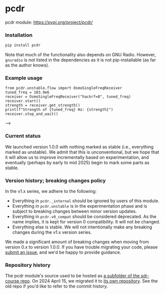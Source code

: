 # pcdr

pcdr module: https://pypi.org/project/pcdr/

### Installation

```sh
pip install pcdr
```

Note that much of the functionality also depends on GNU Radio. However, `gnuradio` is not listed in the dependencies as it is not pip-installable (as far as the author knows).

### Example usage

```python3
from pcdr.unstable.flow import OsmoSingleFreqReceiver
tuned_freq = 103.9e6
receiver = OsmoSingleFreqReceiver("hackrf=0", tuned_freq)
receiver.start()
strength = receiver.get_strength()
print(f"Strength of {tuned_freq} Hz: {strength}")
receiver.stop_and_wait()
```
-->

### Current status

We launched version 1.0.0 with nothing marked as stable (i.e., everything marked as unstable). We admit that this is unconventional, but we hope that it will allow us to improve incrementally based on experimentation, and eventually (perhaps by early to mid 2025) begin to mark some parts as stable.

### Version history; breaking changes policy

In the v1.x series, we adhere to the following: 

- Everything in `pcdr._internal` should be ignored by users of this module.
- Everything in `pcdr.unstable` is in the experimentation phase and is subject to breaking changes between minor version updates.
- Everything in `pcdr.v0_compat` should be considered deprecated. As the name implies, it is kept for version 0 compatibility. It will not be changed.
- Everything else is stable. We will not intentionally make any breaking changes during the v1.x version series.

We made a significant amount of breaking changes when moving from version 0.x to version 1.0.0. If you have trouble migrating your code, please [submit an issue](https://github.com/python-can-define-radio/pcdr/issues), and we'd be happy to provide guidance.

### Repository history

The pcdr module's source used to be hosted as [a subfolder of the sdr-course repo](https://github.com/python-can-define-radio/sdr-course/tree/main/classroom_activities/Chx_Misc/Python_curric_2). On 2024 April 15, we migrated it to [its own repository](https://github.com/python-can-define-radio/pcdr). See the old repo if you'd like to refer to the commit history.
